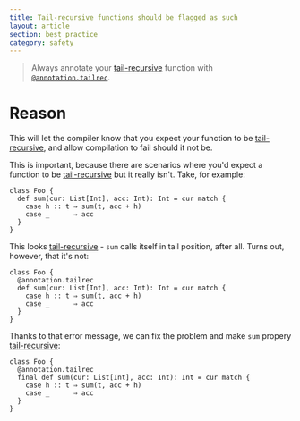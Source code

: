 ```yaml
---
title: Tail-recursive functions should be flagged as such
layout: article
section: best_practice
category: safety
---
```


> Always annotate your [tail-recursive] function with [`@annotation.tailrec`].

# Reason

This will let the compiler know that you expect your function to be [tail-recursive], and allow compilation to fail should it not be.

This is important, because there are scenarios where you'd expect a function to be [tail-recursive] but it really isn't. Take, for example:

```tut:silent
class Foo {
  def sum(cur: List[Int], acc: Int): Int = cur match {
    case h :: t ⇒ sum(t, acc + h)
    case _      ⇒ acc
  }
}
```

This looks [tail-recursive] - `sum` calls itself in tail position, after all. Turns out, however, that it's not:

```tut:book:fail
class Foo {
  @annotation.tailrec
  def sum(cur: List[Int], acc: Int): Int = cur match {
    case h :: t ⇒ sum(t, acc + h)
    case _      ⇒ acc
  }
}
```

Thanks to that error message, we can fix the problem and make `sum` propery [tail-recursive]:

```tut:silent
class Foo {
  @annotation.tailrec
  final def sum(cur: List[Int], acc: Int): Int = cur match {
    case h :: t ⇒ sum(t, acc + h)
    case _      ⇒ acc
  }
}
```

[recursive]:../definitions/recursion.html
[tail-recursive]:../definitions/tail-recursion.html
[`@annotation.tailrec`]:https://www.scala-lang.org/api/2.12.8/scala/annotation/tailrec.html
